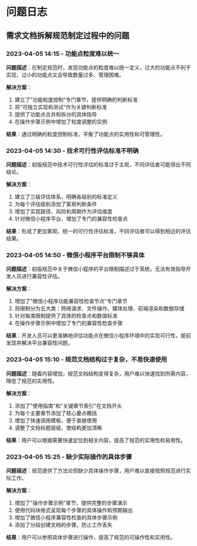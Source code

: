 # 问题日志

## 需求文档拆解规范制定过程中的问题

### 2023-04-05 14:15 - 功能点粒度难以统一

**问题描述**：在制定规范时，发现功能点的粒度难以统一定义，过大的功能点不利于实现，过小的功能点又会导致数量过多、管理困难。

**解决方案**：
1. 建立了"功能粒度控制"专门章节，提供明确的判断标准
2. 将"可独立实现和测试"作为关键判断标准
3. 提供了功能点合并和拆分的具体指导
4. 在操作步骤示例中增加了粒度调整的实例

**结果**：通过明确的粒度控制标准，平衡了功能点的实用性和可管理性。

### 2023-04-05 14:30 - 技术可行性评估标准不明确

**问题描述**：初版规范中技术可行性评估的标准过于主观，不同评估者可能得出不同结论。

**解决方案**：
1. 建立了三级评估体系，明确各级别的标准定义
2. 为每个评估级别添加了客观判断条件
3. 增加了实现路径、风险和周期作为评估维度
4. 针对微信小程序平台，增加了专门的兼容性检查点

**结果**：形成了更加客观、统一的可行性评估标准，不同评估者可以得到相近的评估结果。

### 2023-04-05 14:50 - 微信小程序平台限制不够具体

**问题描述**：初版规范中关于微信小程序的平台限制描述过于笼统，无法有效指导开发人员进行兼容性评估。

**解决方案**：
1. 增加了"微信小程序功能兼容性检查节点"专门章节
2. 将限制分为五大类：网络请求、文件操作、媒体处理、前端渲染和数据存储
3. 针对每类限制提供了具体的检查点和数值标准
4. 在操作步骤示例中增加了专门的兼容性检查步骤

**结果**：开发人员可以更准确地评估功能点在微信小程序环境中的实现可行性，提前发现并解决平台兼容性问题。

### 2023-04-05 15:10 - 规范文档结构过于复杂，不易快速使用

**问题描述**：随着内容增加，规范文档结构变得复杂，用户难以快速找到所需内容，降低了规范的实用性。

**解决方案**：
1. 添加了"使用指南"和"关键章节索引"在文档开头
2. 为每个主要章节添加了核心要点概括
3. 增加了快速调用模板，便于直接使用
4. 调整了文档标题层级，使结构更加清晰

**结果**：用户可以根据需要快速定位到相关内容，提高了规范的实用性和易用性。

### 2023-04-05 15:25 - 缺少实际操作的具体步骤

**问题描述**：规范提供了方法论但缺少具体操作步骤，用户难以直接按照规范进行实际工作。

**解决方案**：
1. 增加了"操作步骤示例"章节，提供完整的步骤演示
2. 使用代码块格式呈现每个步骤的具体操作和预期输出
3. 增加了微信小程序兼容性检查的具体步骤示例
4. 添加了分段创建文档的步骤，防止工作丢失

**结果**：用户可以参照具体步骤进行操作，提高了规范的可操作性和实用性。 
